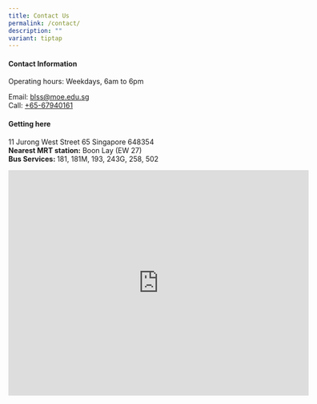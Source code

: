 ```yaml
---
title: Contact Us
permalink: /contact/
description: ""
variant: tiptap
---
```

<h4><strong>Contact Information</strong></h4>
<p>Operating hours: Weekdays, 6am to 6pm</p>
<p>Email: <a href="mailto:blss@moe.edu.sg" rel="noopener noreferrer nofollow" target="_blank">blss@moe.edu.sg</a>
<br>Call: <a href="tel:+6567940161" rel="noopener noreferrer nofollow" target="_blank">+65-67940161</a>
</p>
<h4><strong>Getting here</strong></h4>
<p>11 Jurong West Street 65 Singapore 648354
<br><strong>Nearest MRT station:</strong> Boon Lay (EW 27)
<br><strong>Bus Services: </strong>181, 181M, 193, 243G, 258, 502</p>
<div class="iframe-wrapper">
<iframe style="border:0;" height="450" width="600" allowfullscreen="true" frameborder="0" src="https://www.google.com/maps/embed?pb=!1m18!1m12!1m3!1d3988.7217959823197!2d103.69969831475404!3d1.3433220990202652!2m3!1f0!2f0!3f0!3m2!1i1024!2i768!4f13.1!3m3!1m2!1s0x31da0f94472b6373%3A0xce93286b8d47d49d!2sBoon%20Lay%20Secondary%20School!5e0!3m2!1sen!2ssg!4v1671694736555!5m2!1sen!2ssg"></iframe>
</div>
<p></p>